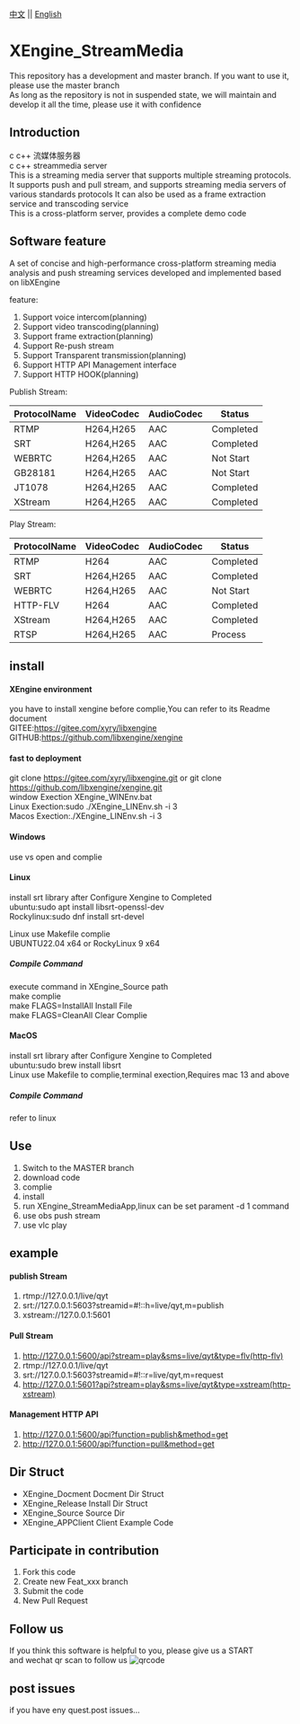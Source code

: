 [中文](README.md) ||  [English](README.en.md)  
# XEngine_StreamMedia
This repository has a development and master branch. If you want to use it, please use the master branch  
As long as the repository is not in suspended state, we will maintain and develop it all the time, please use it with confidence  

## Introduction
c c++ 流媒体服务器  
c c++ streammedia server  
This is a streaming media server that supports multiple streaming protocols. It supports push and pull stream, and supports streaming media servers of various standards protocols
It can also be used as a frame extraction service and transcoding service  
This is a cross-platform server, provides a complete demo code  

## Software feature
A set of concise and high-performance cross-platform streaming media analysis and push streaming services developed and implemented based on libXEngine  

feature:  
1. Support voice intercom(planning)
2. Support video transcoding(planning)
3. Support frame extraction(planning)
4. Support Re-push stream 
5. Support Transparent transmission(planning)
6. Support HTTP API Management interface
7. Support HTTP HOOK(planning)

Publish Stream:

| ProtocolName | VideoCodec  | AudioCodec | Status |
| -------- | --------- | -------- | -------- |
| RTMP     | H264,H265 | AAC      | Completed   |
| SRT      | H264,H265 | AAC      | Completed   |
| WEBRTC   | H264,H265 | AAC      | Not Start   |
| GB28181  | H264,H265 | AAC      | Not Start   |
| JT1078   | H264,H265 | AAC      | Completed   |
| XStream  | H264,H265 | AAC      | Completed   |
  
Play Stream:

| ProtocolName | VideoCodec  | AudioCodec | Status |
| -------- | --------- | -------- | -------- |
| RTMP     | H264      | AAC      | Completed   |
| SRT      | H264,H265 | AAC      | Completed   |
| WEBRTC   | H264,H265 | AAC      | Not Start   |
| HTTP-FLV | H264      | AAC      | Completed   |
| XStream  | H264,H265 | AAC      | Completed   |
| RTSP     | H264,H265 | AAC      | Process   |

## install

#### XEngine environment
you have to install xengine before complie,You can refer to its Readme document  
GITEE:https://gitee.com/xyry/libxengine  
GITHUB:https://github.com/libxengine/xengine  

#### fast to deployment
git clone https://gitee.com/xyry/libxengine.git or git clone https://github.com/libxengine/xengine.git  
window Exection XEngine_WINEnv.bat  
Linux Exection:sudo ./XEngine_LINEnv.sh -i 3  
Macos Exection:./XEngine_LINEnv.sh -i 3  

#### Windows
use vs open and complie  

#### Linux
install srt library after Configure Xengine to Completed  
ubuntu:sudo apt install libsrt-openssl-dev  
Rockylinux:sudo dnf install srt-devel  

Linux use Makefile complie  
UBUNTU22.04 x64 or RockyLinux 9 x64  

##### Compile Command
execute command in XEngine_Source path   
make complie  
make FLAGS=InstallAll Install File  
make FLAGS=CleanAll Clear Complie  

#### MacOS
install srt library after Configure Xengine to Completed  
ubuntu:sudo brew install libsrt  
Linux use Makefile to complie,terminal exection,Requires mac 13 and above 

##### Compile Command
refer to linux

## Use

1.  Switch to the MASTER branch
2.  download code
3.  complie
4.  install
5.  run XEngine_StreamMediaApp,linux can be set parament -d 1 command
6.  use obs push stream
7.  use vlc play

## example 
#### publish Stream
1. rtmp://127.0.0.1/live/qyt
2. srt://127.0.0.1:5603?streamid=#!::h=live/qyt,m=publish
3. xstream://127.0.0.1:5601

#### Pull Stream
1. http://127.0.0.1:5600/api?stream=play&sms=live/qyt&type=flv(http-flv)
2. rtmp://127.0.0.1/live/qyt
3. srt://127.0.0.1:5603?streamid=#!::r=live/qyt,m=request
4. http://127.0.0.1:5601?api?stream=play&sms=live/qyt&type=xstream(http-xstream)

#### Management HTTP API
1. http://127.0.0.1:5600/api?function=publish&method=get
2. http://127.0.0.1:5600/api?function=pull&method=get

## Dir Struct
- XEngine_Docment Docment Dir Struct
- XEngine_Release Install Dir Struct
- XEngine_Source Source Dir
- XEngine_APPClient Client Example Code

## Participate in contribution

1.  Fork this code
2.  Create new Feat_xxx branch
3.  Submit the code
4.  New Pull Request

## Follow us
If you think this software is helpful to you, please give us a START  
and wechat qr scan to follow us 
![qrcode](https://www.xyry.org/qrcode.jpg)

## post issues

if you have eny quest.post issues...